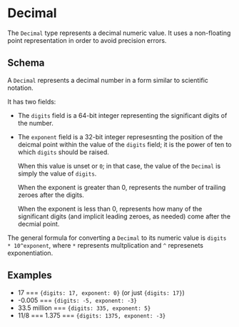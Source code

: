 # Decimal

The `Decimal` type represents a decimal numeric value. It uses a non-floating
point representation in order to avoid precision errors.

## Schema

A `Decimal` represents a decimal number in a form similar to scientific
notation.

It has two fields:

- The `digits` field is a 64-bit integer representing the significant digits of
  the number.
- The `exponent` field is a 32-bit integer represesnting the position of the
  deicmal point within the value of the `digits` field; it is the power of ten
  to which `digits` should be raised.

  When this value is unset or `0`; in that case, the value of the `Decimal` is
  simply the value of `digits`.

  When the exponent is greater than 0, represents the number of trailing zeroes
  after the digits.

  When the exponent is less than 0, represents how many of the significant
  digits (and implicit leading zeroes, as needed) come after the decmial point.

The general formula for converting a `Decimal` to its numeric value is
`digits * 10^exponent`, where `*` represents multplication and `^` represenets
exponentiation.

## Examples

- 17 === `{digits: 17, exponent: 0}` (or just `{digits: 17}`)
- -0.005 === `{digits: -5, exponent: -3}`
- 33.5 million === `{digits: 335, exponent: 5}`
- 11/8 === 1.375 === `{digits: 1375, exponent: -3}`
